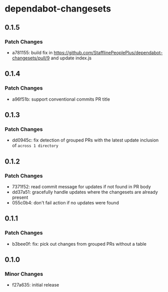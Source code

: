# dependabot-changesets

## 0.1.5

### Patch Changes

- a781155: build fix in https://github.com/StafflinePeoplePlus/dependabot-changesets/pull/9 and update index.js

## 0.1.4

### Patch Changes

- a96f51b: support conventional commits PR title

## 0.1.3

### Patch Changes

- dd0945c: fix detection of grouped PRs with the latest update inclusion of `across 1 directory`

## 0.1.2

### Patch Changes

- 7371f52: read commit message for updates if not found in PR body
- dd37a51: gracefully handle updates where the changesets are already present
- 055c0b4: don't fail action if no updates were found

## 0.1.1

### Patch Changes

- b3bee0f: fix: pick out changes from grouped PRs without a table

## 0.1.0

### Minor Changes

- f27a635: initial release
